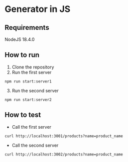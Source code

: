 # Generator in JS

## Requirements
NodeJS 18.4.0

## How to run
1. Clone the repository
2. Run the first server
```
npm run start:server1
```
3. Run the second server
```
npm run start:server2
```

## How to test
-  Call the first server
```
curl http://localhost:3001/products?name=product_name
```

-  Call the second server
```
curl http://localhost:3002/products?name=product_name
```